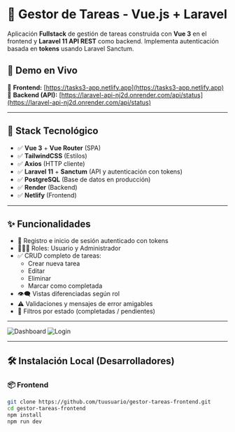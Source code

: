 # 📝 Gestor de Tareas - Vue.js + Laravel

Aplicación **Fullstack** de gestión de tareas construida con **Vue 3** en el frontend y **Laravel 11 API REST** como backend. Implementa autenticación basada en **tokens** usando Laravel Sanctum.

## 🚀 Demo en Vivo

🔗 **Frontend:** [https://tasks3-app.netlify.app](https://tasks3-app.netlify.app)  
🔗 **Backend (API):** [https://laravel-api-nj2d.onrender.com/api/status](https://laravel-api-nj2d.onrender.com/api/status)

---

## 🧱 Stack Tecnológico

- ✅ **Vue 3** + **Vue Router** (SPA)
- ✅ **TailwindCSS** (Estilos)
- ✅ **Axios** (HTTP cliente)
- ✅ **Laravel 11** + **Sanctum** (API y autenticación con tokens)
- ✅ **PostgreSQL** (Base de datos en producción)
- ✅ **Render** (Backend)
- ✅ **Netlify** (Frontend)

---

## ✨ Funcionalidades

- 🔐 Registro e inicio de sesión autenticado con tokens
- 🧑‍🤝‍🧑 Roles: Usuario y Administrador
- ✅ CRUD completo de tareas:
  - Crear nueva tarea
  - Editar
  - Eliminar
  - Marcar como completada
- 👁️‍🗨️ Vistas diferenciadas según rol
- ⚠️ Validaciones y mensajes de error amigables
- 🔎 Filtros por estado (completadas / pendientes)

---


![Dashboard](./screenshots/dashboard.png)
![Login](./screenshots/login.png)

---

## 🛠️ Instalación Local (Desarrolladores)

### 📦 Frontend

```bash
git clone https://github.com/tuusuario/gestor-tareas-frontend.git
cd gestor-tareas-frontend
npm install
npm run dev

